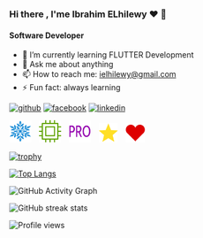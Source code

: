 ### Hi there , I'me Ibrahim ELhilewy ❤️ 👋
#### Software Developer

- 🌱 I’m currently learning FLUTTER Development 
- 💬 Ask me about anything 
- 📫 How to reach me: ielhilewy@gmail.com 
- ⚡ Fun fact: always learning 


[<img src='https://cdn.jsdelivr.net/npm/simple-icons@3.0.1/icons/github.svg' alt='github' height='40'>](https://github.com/Ielhilewy)  [<img src='https://cdn.jsdelivr.net/npm/simple-icons@3.0.1/icons/facebook.svg' alt='facebook' height='40'>](https://www.facebook.com/ibrahim.elhilewy.5/)  [<img src='https://cdn.jsdelivr.net/npm/simple-icons@3.0.1/icons/linkedin.svg' alt='linkedin' height='40'>](https://www.linkedin.com/in/ibrahim-elhilewy-b44b25231/)  

<a href='https://archiveprogram.github.com/'><img src='https://raw.githubusercontent.com/acervenky/animated-github-badges/master/assets/acbadge.gif' width='40' height='40'></a> <a href='https://docs.github.com/en/developers'><img src='https://raw.githubusercontent.com/acervenky/animated-github-badges/master/assets/devbadge.gif' width='40' height='40'></a> <a href='https://github.com/pricing'><img src='https://raw.githubusercontent.com/acervenky/animated-github-badges/master/assets/pro.gif' width='40' height='40'></a> <a href='https://stars.github.com/'><img src='https://raw.githubusercontent.com/acervenky/animated-github-badges/master/assets/starbadge.gif' width='35' height='35'></a> <a href='https://docs.github.com/en/github/supporting-the-open-source-community-with-github-sponsors'><img src='https://raw.githubusercontent.com/acervenky/animated-github-badges/master/assets/sponsorbadge.gif' width='35' height='35'></a> 

[![trophy](https://github-profile-trophy.vercel.app/?username=Ielhilewy)](https://github.com/ryo-ma/github-profile-trophy)

[![Top Langs](https://github-readme-stats.vercel.app/api/top-langs/?username=Ielhilewy)](https://github.com/anuraghazra/github-readme-stats)

![GitHub Activity Graph](https://activity-graph.herokuapp.com/graph?username=Ielhilewy)  

![GitHub streak stats](https://streak-stats.demolab.com/?user=Ielhilewy)  

![Profile views](https://gpvc.arturio.dev/Ielhilewy)  
